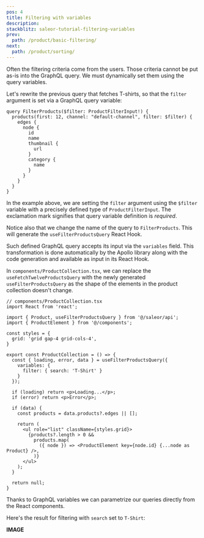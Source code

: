 ```yaml
---
pos: 4
title: Filtering with variables
description: 
stackblitz: saleor-tutorial-filtering-variables
prev:
  path: /product/basic-filtering/
next:
  path: /product/sorting/
---
```


Often the filtering criteria come from the users. Those criteria cannot be put as-is into the GraphQL query. We must dynamically set them using the query variables.

Let's rewrite the previous query that fetches T-shirts, so that the `filter` argument is set via a GraphQL query variable:

```graphql{1,2}
query FilterProducts($filter: ProductFilterInput!) {
  products(first: 12, channel: "default-channel", filter: $filter) {
    edges {
      node {
        id
        name
        thumbnail {
          url
        }
        category {
          name
        }
      }
    }
  }
}
```

In the example above, we are setting the `filter` argument using the `$filter` variable with a precisely defined type of `ProductFilterInput`. The exclamation mark signifies that query variable definition is *required*. 

Notice also that we change the name of the query to `FilterProducts`. This will generate the `useFilterProductsQuery` React Hook.

Such defined GraphQL query accepts its input via the `variables` field. This transformation is done automatically by the Apollo library along with the code generation and available as input in its React Hook.

In `components/ProductCollection.tsx`, we can replace the `useFetchTwelveProductsQuery` with the newly generated `useFilterProductsQuery` as the shape of the elements in the product collection doesn't change.

```tsx{4,12-16}
// components/ProductCollection.tsx
import React from 'react';

import { Product, useFilterProductsQuery } from '@/saleor/api';
import { ProductElement } from '@/components';

const styles = {
  grid: 'grid gap-4 grid-cols-4',
}

export const ProductCollection = () => {
  const { loading, error, data } = useFilterProductsQuery({
    variables: {
      filter: { search: 'T-Shirt' }
    }
  });

  if (loading) return <p>Loading...</p>;
  if (error) return <p>Error</p>;

  if (data) {
    const products = data.products?.edges || [];

    return (
      <ul role="list" className={styles.grid}>
        {products?.length > 0 &&
          products.map(
            ({ node }) => <ProductElement key={node.id} {...node as Product} />,
          )}
      </ul>
    );
  }

  return null;
}

```

Thanks to GraphQL variables we can parametrize our queries directly from the React components. 

Here's the result for filtering with `search` set to `T-Shirt`:

**IMAGE**